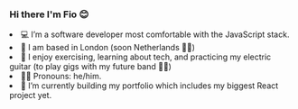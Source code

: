 ### Hi there I'm Fio 😊

<!--
**gritNgo/gritNgo** is a ✨ _special_ ✨ repository because its `README.md` (this file) appears on your GitHub profile.

Here are some ideas to get you started:

- 🔭 I’m currently working on ...
- 🌱 I’m currently learning ...
- 👯 I’m looking to collaborate on ...
- 🤔 I’m looking for help with ...
- 💬 Ask me about ...
- 📫 How to reach me: ...
- 😄 Pronouns: ...
- ⚡ Fun fact: ...
-->

<li>💻 I’m a software developer most comfortable with the JavaScript stack.</li>
<li>🏡 I am based in London (soon Netherlands 🤞🏽)</li>
<li>🧩 I enjoy exercising, learning about tech, and practicing my electric guitar (to play gigs with my future band 🤘🏾)</li>
<li>🙆‍♀️ Pronouns: he/him.</li>
<li>🔎 I’m currently building my portfolio which includes my biggest React project yet.</li>

